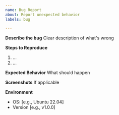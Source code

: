 ```yaml
---
name: Bug Report
about: Report unexpected behavior
labels: bug

---
```

**Describe the bug**
Clear description of what's wrong

**Steps to Reproduce**
1. ...
2. ...

**Expected Behavior**
What should happen

**Screenshots**
If applicable

**Environment**
- OS: [e.g., Ubuntu 22.04]
- Version [e.g., v1.0.0]
